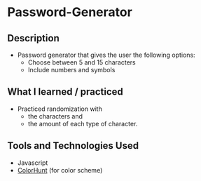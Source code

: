 # Password-Generator
## Description
- Password generator that gives the user the following options:
    - Choose between 5 and 15 characters
    - Include numbers and symbols
## What I learned / practiced
- Practiced randomization with 
    - the characters and 
    - the amount of each type of character.
## Tools and Technologies Used
- Javascript
- [ColorHunt](https://colorhunt.co) (for color scheme)